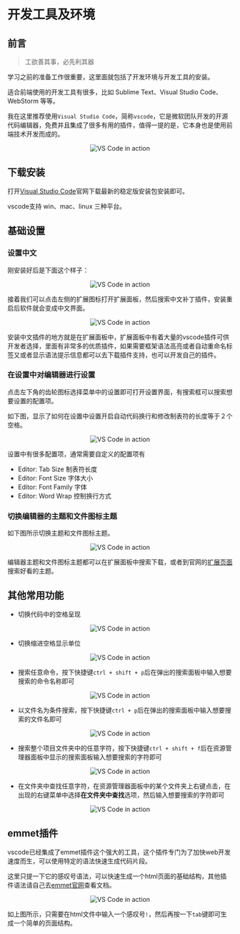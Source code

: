 # 开发工具及环境

## 前言

>工欲善其事，必先利其器

学习之前的准备工作很重要，这里面就包括了开发环境与开发工具的安装。

适合前端使用的开发工具有很多，比如 Sublime Text、Visual Studio Code、WebStorm 等等。

我在这里推荐使用`Visual Studio Code`，简称`vscode`，它是微软团队开发的开源代码编辑器，免费并且集成了很多有用的插件，值得一提的是，它本身也是使用前端技术开发而成的。

<p align="center">
  <img alt="VS Code in action" src="../img/home-screenshot-win.png">
</p>

## 下载安装

打开[Visual Studio Code](https://code.visualstudio.com/)官网下载最新的稳定版安装包安装即可。

vscode支持 win、mac、linux 三种平台。

## 基础设置

### 设置中文

刚安装好后是下面这个样子：

<p align="center">
  <img alt="VS Code in action" src="../img/vscode-first.png">
</p>

接着我们可以点击左侧的扩展图标打开扩展面板，然后搜索中文补丁插件，安装重启后软件就会变成中文界面。

<p align="center">
  <img alt="VS Code in action" src="../img/add-chinese.gif">
</p>

安装中文插件的地方就是在扩展面板中，扩展面板中有着大量的vscode插件可供开发者选择，里面有非常多的优质插件，如果需要框架语法高亮或者自动重命名标签又或者显示语法提示信息都可以去下载插件支持，也可以开发自己的插件。

### 在设置中对编辑器进行设置

点击左下角的齿轮图标选择菜单中的设置即可打开设置界面，有搜索框可以搜索想要设置的配置项。

如下图，显示了如何在设置中设置开启自动代码换行和修改制表符的长度等于２个空格。

<p align="center">
  <img alt="VS Code in action" src="../img/config.gif">
</p>

设置中有很多配置项，通常需要自定义的配置项有

- Editor: Tab Size 制表符长度
- Editor: Font Size 字体大小
- Editor: Font Family 字体
- Editor: Word Wrap 控制换行方式

### 切换编辑器的主题和文件图标主题

如下图所示切换主题和文件图标主题。

<p align="center">
  <img alt="VS Code in action" src="../img/alter-theme.gif">
</p>

编辑器主题和文件图标主题都可以在扩展面板中搜索下载，或者到官网的[扩展页面](https://marketplace.visualstudio.com/search?target=VSCode&category=Themes&sortBy=Downloads)搜索好看的主题。

## 其他常用功能

- 切换代码中的空格呈现

<p align="center">
  <img alt="VS Code in action" src="../img/toggle-whitespace.gif">
</p>

- 切换缩进空格显示单位

<p align="center">
  <img alt="VS Code in action" src="../img/indent-use.gif">
</p>

- 搜索任意命令，按下快捷键`ctrl + shift + p`后在弹出的搜索面板中输入想要搜索的命令名称即可

<p align="center">
  <img alt="VS Code in action" src="../img/ctrl-shift-p.gif">
</p>


- 以文件名为条件搜索，按下快捷键`ctrl + p`后在弹出的搜索面板中输入想要搜索的文件名即可

<p align="center">
  <img alt="VS Code in action" src="../img/search-filename.gif">
</p>

- 搜索整个项目文件夹中的任意字符，按下快捷键`ctrl + shift + f`后在资源管理器面板中显示的搜索面板输入想要搜索的字符即可

<p align="center">
  <img alt="VS Code in action" src="../img/search-in-project.gif">
</p>

- 在文件夹中查找任意字符，在资源管理器面板中的某个文件夹上右键点击，在出现的右键菜单中选择**在文件夹中查找**选项，然后输入想要搜索的字符即可

<p align="center">
  <img alt="VS Code in action" src="../img/search-in-folder.gif">
</p>

## emmet插件

vscode已经集成了emmet插件这个强大的工具，这个插件专门为了加快web开发速度而生，可以使用特定的语法快速生成代码片段。

这里只提一下它的感叹号语法，可以快速生成一个html页面的基础结构，其他插件语法请自己去[emmet官网](https://docs.emmet.io/)查看文档。

<p align="center">
  <img alt="VS Code in action" src="../img/emmet-exclamatory-mark.gif">
</p>

如上图所示，只需要在html文件中输入一个感叹号`!`，然后再按一下`tab`键即可生成一个简单的页面结构。